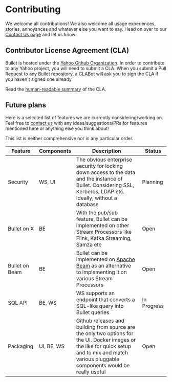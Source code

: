 # Contributing

We welcome all contributions! We also welcome all usage experiences, stories, annoyances and whatever else you want to say. Head on over to our [Contact Us page](contact.md) and let us know!

## Contributor License Agreement (CLA)

Bullet is hosted under the [Yahoo Github Organization](https://github.com/yahoo). In order to contribute to any Yahoo project, you will need to submit a CLA. When you submit a Pull Request to any Bullet repository, a CLABot will ask  you to sign the CLA if you haven't signed one already.

Read the [human-readable summary](https://yahoocla.herokuapp.com/) of the CLA.

## Future plans

Here is a selected list of features we are currently considering/working on. Feel free to [contact us](contact.md) with any ideas/suggestions/PRs for features mentioned here or anything else you think about!

This list is neither comprehensive nor in any particular order.

| Feature             | Components  | Description               | Status        |
|-------------------- | ----------- | ------------------------- | ------------- |
| Security            | WS, UI      | The obvious enterprise security for locking down access to the data and the instance of Bullet. Considering SSL, Kerberos, LDAP etc. Ideally, without a database | Planning |
| Bullet on X         | BE          | With the pub/sub feature, Bullet can be implemented on other Stream Processors like Flink, Kafka Streaming, Samza etc | Open |
| Bullet on Beam      | BE          | Bullet can be implemented on [Apache Beam](https://beam.apache.org) as an alternative to implementing it on various Stream Processors | Open |
| SQL API             | BE, WS      | WS supports an endpoint that converts a SQL-like query into Bullet queries | In Progress |
| Packaging           | UI, BE, WS  | Github releases and building from source are the only two options for the UI. Docker images or the like for quick setup and to mix and match various pluggable components would be really useful | Open |
